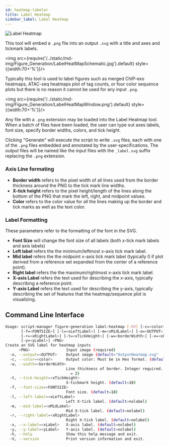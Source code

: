 ```yaml
---
id: heatmap-labeler
title: Label Heatmap
sidebar_label: Label Heatmap
---
```


![Label Heatmap](/../static/icons/Figure_Generation/Heatmaplabeler_square.svg)

This tool will embed a `.png` file into an output `.svg` with a title and axes and tickmark labels.

<img src={require('/../static/md-img/Figure_Generation/LabelHeatMapSchematic.jpg').default} style={{width:70+'%'}}/>

Typically this tool is used to label figures such as merged ChIP-exo heatmaps, ATAC-seq heatmaps plot of tag counts, or four color sequence plots but there is no reason it cannot be used for any input `.png`.

<img src={require('/../static/md-img/Figure_Generation/LabelHeatMapWindow.png').default} style={{width:70+'%'}}/>

Any file with a `.png` extension may be loaded into the Label Heatmap tool. When a batch of files have been loaded, the user can type out axes labels, font size, specify border widths, colors, and tick height.

Clicking "Generate" will execute the script to write `.svg` files, each with one of the `.png` files embedded and annotated by the user-specifications. The output files will be named like the input files with the `_label.svg` suffix replacing the `.png` extension.

### Axis Line formating
* **Border width** refers to the pixel width of all lines used from the border thickness around the PNG to the tick mark line widths.
* **X-tick height** refers to the pixel height/length of the lines along the bottom of the PNG that mark the left, right, and midpoint values.
* **Color** refers to the color value for all the lines making up the border and tick marks as well as the text  color.


### Label Formatting
These parameters refer to the formatting of the font in the SVG.
* **Font Size** will change the font size of all labels (both x-tick mark labels and axis labels)
* **Left label** refers the the minimum/leftmost x-axis tick mark label.
* **Mid label** refers the the midpoint x-axis tick mark label (typically 0 if plot derived from a reference set expanded from the center of a reference point).
* **Right label** refers the the maximum/rightmost x-axis tick mark label.
* **X-axis Label** refers the text used for describing the x-axis, typically describing a reference point.
* **Y-axis Label** refers the text used for describing the y-axis, typically describing the set of features that the heatmap/sequence plot is visualizing.

## Command Line Interface

```bash
Usage: script-manager figure-generation label-heatmap [-hV] [-c=<color>]
       [-f=<FONTSIZE>] [-l=<xLeftLabel>] [-m=<xMidLabel>] [-o=<OUTPUT>]
       [-r=<xRightLabel>] [-t=<xTickHeight>] [-w=<borderWidth>] [-x=<xLabel>]
       [-y=<yLabel>] <PNG>
Create an SVG label for heatmap inputs
      <PNG>                Input image (required)
  -o, --output=<OUTPUT>    Output image (default="OutputHeatmap.svg"
  -c, --color=<color>      Output color: Must be in Hex format. (default=black)
  -w, --width=<borderWidth>
                           Line thickness of border. Integer required. (default
                             = 2)
  -t, --tick-height=<xTickHeight>
                           X-tickmark height. (default=10)
  -f, --font-size=<FONTSIZE>
                           Font size. (default=18)
  -l, --left-label=<xLeftLabel>
                           Left X-tick label. (default=nolabel)
  -m, --mid-label=<xMidLabel>
                           Mid X-tick label. (default=nolabel)
  -r, --right-label=<xRightLabel>
                           Right X-tick label. (default=nolabel)
  -x, --x-label=<xLabel>   X-axis label. (default=nolabel)
  -y, --y-label=<yLabel>   Y-axis label. (default=nolabel)
  -h, --help               Show this help message and exit.
  -V, --version            Print version information and exit.
```

[png-format]:/docs/file-formats#png
